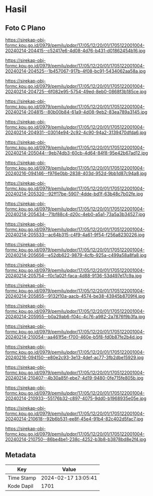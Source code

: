 # Hasil

## Foto C Plano

https://sirekap-obj-formc.kpu.go.id/0979/pemilu/pdpr/17/05/12/20/01/1705122001004-20240214-204415--c52417e6-4d08-4d76-b431-d01862454b16.jpg

https://sirekap-obj-formc.kpu.go.id/0979/pemilu/pdpr/17/05/12/20/01/1705122001004-20240214-204525--1b457067-917b-4f08-bc91-5434062aa58a.jpg

https://sirekap-obj-formc.kpu.go.id/0979/pemilu/pdpr/17/05/12/20/01/1705122001004-20240214-204725--6f082e95-5754-49ed-8eb0-0868f3b185ce.jpg

https://sirekap-obj-formc.kpu.go.id/0979/pemilu/pdpr/17/05/12/20/01/1705122001004-20240214-204815--80b00b84-61a9-4d08-9eb2-83ea789a3145.jpg

https://sirekap-obj-formc.kpu.go.id/0979/pemilu/pdpr/17/05/12/20/01/1705122001004-20240214-204931--03014e94-2c92-4c90-94a2-3139470dfda6.jpg

https://sirekap-obj-formc.kpu.go.id/0979/pemilu/pdpr/17/05/12/20/01/1705122001004-20240214-205044--9eb74db3-60cb-4d64-84f8-95e42b67ad12.jpg

https://sirekap-obj-formc.kpu.go.id/0979/pemilu/pdpr/17/05/12/20/01/1705122001004-20240216-094146--f976e0bb-2838-403d-952d-9bb1d87c94a8.jpg

https://sirekap-obj-formc.kpu.go.id/0979/pemilu/pdpr/17/05/12/20/01/1705122001004-20240214-205320--92ff17be-5907-4dde-bd1f-63b48c7b02fe.jpg

https://sirekap-obj-formc.kpu.go.id/0979/pemilu/pdpr/17/05/12/20/01/1705122001004-20240214-205434--71bf88c4-d20c-4eb0-a5a1-73a5a3b34527.jpg

https://sirekap-obj-formc.kpu.go.id/0979/pemilu/pdpr/17/05/12/20/01/1705122001004-20240214-205533--ac64b315-c4f9-4a61-9f54-f256a8230226.jpg

https://sirekap-obj-formc.kpu.go.id/0979/pemilu/pdpr/17/05/12/20/01/1705122001004-20240214-205656--e52db622-9879-4cfb-925a-c499a58a8fa8.jpg

https://sirekap-obj-formc.kpu.go.id/0979/pemilu/pdpr/17/05/12/20/01/1705122001004-20240214-205754--f0c1a02f-faca-4d88-9136-53d497e17c9a.jpg

https://sirekap-obj-formc.kpu.go.id/0979/pemilu/pdpr/17/05/12/20/01/1705122001004-20240214-205855--9132f10a-aacb-4574-be38-43945b8709f4.jpg

https://sirekap-obj-formc.kpu.go.id/0979/pemilu/pdpr/17/05/12/20/01/1705122001004-20240214-205955--b0a29ab6-f04c-4c76-a982-2a7876f9b3fa.jpg

https://sirekap-obj-formc.kpu.go.id/0979/pemilu/pdpr/17/05/12/20/01/1705122001004-20240214-210054--aa461f5e-f700-460e-b5f8-fd0b87fe2b4d.jpg

https://sirekap-obj-formc.kpu.go.id/0979/pemilu/pdpr/17/05/12/20/01/1705122001004-20240216-094150--e80e2c93-3e13-4def-ac77-3fb2dbe15929.jpg

https://sirekap-obj-formc.kpu.go.id/0979/pemilu/pdpr/17/05/12/20/01/1705122001004-20240214-210407--4b30a85f-ebe7-4d19-9480-0fe715fe805b.jpg

https://sirekap-obj-formc.kpu.go.id/0979/pemilu/pdpr/17/05/12/20/01/1705122001004-20240214-210933--55176b32-c897-4075-9dd0-b1968935e05e.jpg

https://sirekap-obj-formc.kpu.go.id/0979/pemilu/pdpr/17/05/12/20/01/1705122001004-20240214-210618--92b6b531-ee8f-45e4-91b4-82c402d5fac7.jpg

https://sirekap-obj-formc.kpu.go.id/0979/pemilu/pdpr/17/05/12/20/01/1705122001004-20240214-210750--86be4be1-238c-4252-b3b8-b3878bd8e2f4.jpg


## Metadata

| Key        | Value               |
| ---------- | ------------------- |
| Time Stamp | 2024-02-17 13:05:41 |
| Kode Dapil | 1701                |




